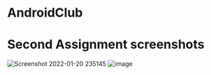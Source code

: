 # AndroidClub



# Second Assignment screenshots
![Screenshot 2022-01-20 235145](https://user-images.githubusercontent.com/70694072/150403863-90b5924f-6a13-4f3f-b529-90f5fc9b3a66.png)
![image](https://user-images.githubusercontent.com/70694072/150405402-b70e59d7-6ebc-4d9d-b5fe-fda60b607864.png)
